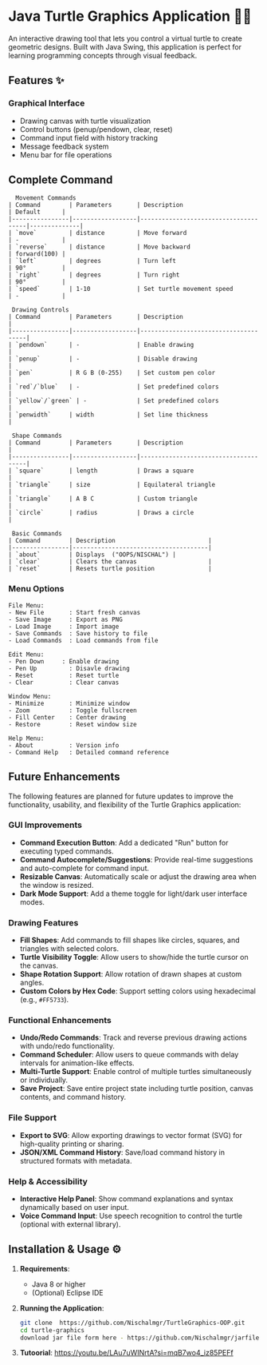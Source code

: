 # Java Turtle Graphics Application 🐢🎨


An interactive drawing tool that lets you control a virtual turtle to create geometric designs. Built with Java Swing, this application is perfect for learning programming concepts through visual feedback.

## Features ✨

###  Graphical Interface
- Drawing canvas with turtle visualization
- Control buttons (penup/pendown, clear, reset)
- Command input field with history tracking
- Message feedback system
- Menu bar for file operations

## Complete Command 
```
  Movement Commands
| Command        | Parameters       | Description                          | Default      |
|----------------|------------------|--------------------------------------|--------------|
| `move`         | distance         | Move forward                         | -            |
| `reverse`      | distance         | Move backward                        | forward(100) |
| `left`         | degrees          | Turn left                            | 90°          |
| `right`        | degrees          | Turn right                           | 90°          |
| `speed`        | 1-10             | Set turtle movement speed            | -            |

 Drawing Controls
| Command        | Parameters       | Description                          |
|----------------|------------------|--------------------------------------|
| `pendown`      | -                | Enable drawing                       |
| `penup`        | -                | Disable drawing                      |
| `pen`          | R G B (0-255)    | Set custom pen color                 |
| `red`/`blue`   | -                | Set predefined colors                |
| `yellow`/`green` | -              | Set predefined colors                |
| `penwidth`     | width            | Set line thickness                   |

 Shape Commands
| Command        | Parameters       | Description                          |
|----------------|------------------|--------------------------------------|
| `square`       | length           | Draws a square                       |
| `triangle`     | size             | Equilateral triangle                 |
| `triangle`     | A B C            | Custom triangle                      |
| `circle`       | radius           | Draws a circle                       |

 Basic Commands
| Command        | Description                          |
|----------------|--------------------------------------|
| `about`        | Displays  ("OOPS/NISCHAL") |
| `clear`        | Clears the canvas                    |
| `reset`        | Resets turtle position               |
```
### Menu Options
```
File Menu:
- New File       : Start fresh canvas
- Save Image     : Export as PNG
- Load Image     : Import image
- Save Commands  : Save history to file
- Load Commands  : Load commands from file

Edit Menu:
- Pen Down     : Enable drawing
- Pen Up         : Disavle drawing
- Reset          : Reset turtle
- Clear          : Clear canvas

Window Menu:
- Minimize       : Minimize window
- Zoom           : Toggle fullscreen
- Fill Center    : Center drawing
- Restore        : Reset window size

Help Menu:
- About          : Version info
- Command Help   : Detailed command reference
```
  
 
 
 ## Future Enhancements

The following features are planned for future updates to improve the functionality, usability, and flexibility of the Turtle Graphics application:

###  GUI Improvements
- **Command Execution Button**: Add a dedicated "Run" button for executing typed commands.
- **Command Autocomplete/Suggestions**: Provide real-time suggestions and auto-complete for command input.
- **Resizable Canvas**: Automatically scale or adjust the drawing area when the window is resized.
- **Dark Mode Support**: Add a theme toggle for light/dark user interface modes.

### Drawing Features
- **Fill Shapes**: Add commands to fill shapes like circles, squares, and triangles with selected colors.
- **Turtle Visibility Toggle**: Allow users to show/hide the turtle cursor on the canvas.
- **Shape Rotation Support**: Allow rotation of drawn shapes at custom angles.
- **Custom Colors by Hex Code**: Support setting colors using hexadecimal (e.g., `#FF5733`).

###  Functional Enhancements
- **Undo/Redo Commands**: Track and reverse previous drawing actions with undo/redo functionality.
- **Command Scheduler**: Allow users to queue commands with delay intervals for animation-like effects.
- **Multi-Turtle Support**: Enable control of multiple turtles simultaneously or individually.
- **Save Project**: Save entire project state including turtle position, canvas contents, and command history.

### File Support
- **Export to SVG**: Allow exporting drawings to vector format (SVG) for high-quality printing or sharing.
- **JSON/XML Command History**: Save/load command history in structured formats with metadata.

###  Help & Accessibility
- **Interactive Help Panel**: Show command explanations and syntax dynamically based on user input.
- **Voice Command Input**: Use speech recognition to control the turtle (optional with external library).


## Installation & Usage ⚙️

1. **Requirements**:
   - Java 8 or higher
   - (Optional) Eclipse IDE

2. **Running the Application**:
   ```bash
   git clone  https://github.com/Nischalmgr/TurtleGraphics-OOP.git
   cd turtle-graphics
   download jar file form here - https://github.com/Nischalmgr/jarfile.git ```
   
3. **Tutoorial**:
https://youtu.be/LAu7uWINrtA?si=mqB7wo4_iz85PEFf



 